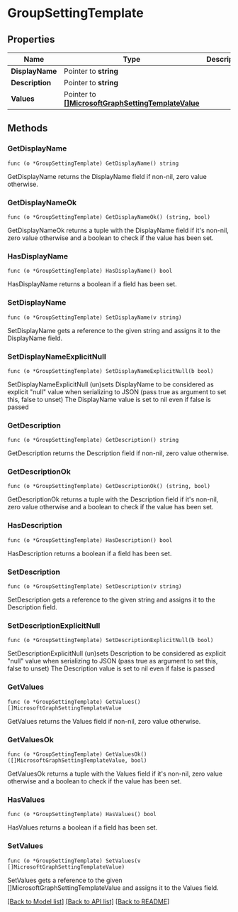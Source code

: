 # GroupSettingTemplate

## Properties

Name | Type | Description | Notes
------------ | ------------- | ------------- | -------------
**DisplayName** | Pointer to **string** |  | [optional] 
**Description** | Pointer to **string** |  | [optional] 
**Values** | Pointer to [**[]MicrosoftGraphSettingTemplateValue**](microsoft.graph.settingTemplateValue.md) |  | [optional] 

## Methods

### GetDisplayName

`func (o *GroupSettingTemplate) GetDisplayName() string`

GetDisplayName returns the DisplayName field if non-nil, zero value otherwise.

### GetDisplayNameOk

`func (o *GroupSettingTemplate) GetDisplayNameOk() (string, bool)`

GetDisplayNameOk returns a tuple with the DisplayName field if it's non-nil, zero value otherwise
and a boolean to check if the value has been set.

### HasDisplayName

`func (o *GroupSettingTemplate) HasDisplayName() bool`

HasDisplayName returns a boolean if a field has been set.

### SetDisplayName

`func (o *GroupSettingTemplate) SetDisplayName(v string)`

SetDisplayName gets a reference to the given string and assigns it to the DisplayName field.

### SetDisplayNameExplicitNull

`func (o *GroupSettingTemplate) SetDisplayNameExplicitNull(b bool)`

SetDisplayNameExplicitNull (un)sets DisplayName to be considered as explicit "null" value
when serializing to JSON (pass true as argument to set this, false to unset)
The DisplayName value is set to nil even if false is passed
### GetDescription

`func (o *GroupSettingTemplate) GetDescription() string`

GetDescription returns the Description field if non-nil, zero value otherwise.

### GetDescriptionOk

`func (o *GroupSettingTemplate) GetDescriptionOk() (string, bool)`

GetDescriptionOk returns a tuple with the Description field if it's non-nil, zero value otherwise
and a boolean to check if the value has been set.

### HasDescription

`func (o *GroupSettingTemplate) HasDescription() bool`

HasDescription returns a boolean if a field has been set.

### SetDescription

`func (o *GroupSettingTemplate) SetDescription(v string)`

SetDescription gets a reference to the given string and assigns it to the Description field.

### SetDescriptionExplicitNull

`func (o *GroupSettingTemplate) SetDescriptionExplicitNull(b bool)`

SetDescriptionExplicitNull (un)sets Description to be considered as explicit "null" value
when serializing to JSON (pass true as argument to set this, false to unset)
The Description value is set to nil even if false is passed
### GetValues

`func (o *GroupSettingTemplate) GetValues() []MicrosoftGraphSettingTemplateValue`

GetValues returns the Values field if non-nil, zero value otherwise.

### GetValuesOk

`func (o *GroupSettingTemplate) GetValuesOk() ([]MicrosoftGraphSettingTemplateValue, bool)`

GetValuesOk returns a tuple with the Values field if it's non-nil, zero value otherwise
and a boolean to check if the value has been set.

### HasValues

`func (o *GroupSettingTemplate) HasValues() bool`

HasValues returns a boolean if a field has been set.

### SetValues

`func (o *GroupSettingTemplate) SetValues(v []MicrosoftGraphSettingTemplateValue)`

SetValues gets a reference to the given []MicrosoftGraphSettingTemplateValue and assigns it to the Values field.


[[Back to Model list]](../README.md#documentation-for-models) [[Back to API list]](../README.md#documentation-for-api-endpoints) [[Back to README]](../README.md)


